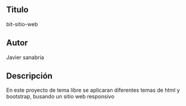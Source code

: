 ## Titulo

bit-sitio-web

## Autor

Javier sanabria

## Descripción

En este proyecto de tema libre se aplicaran diferentes temas de html y bootstrap, busando un sitio web responsivo
